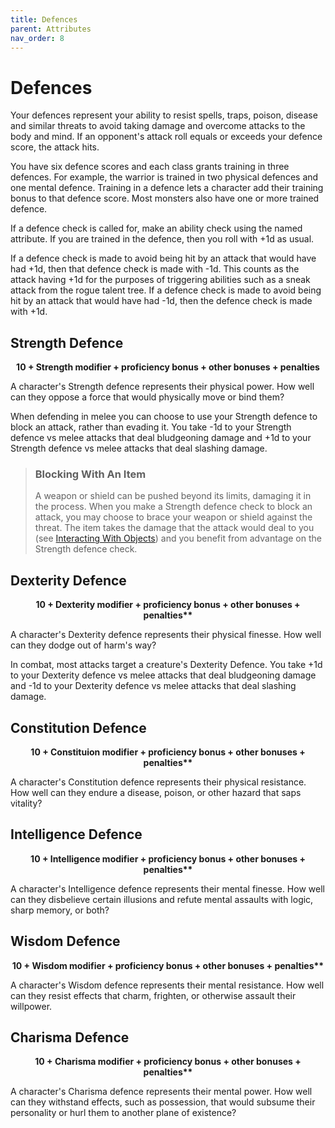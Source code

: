 ```yaml
---
title: Defences
parent: Attributes
nav_order: 8
---
```


# Defences
Your defences represent your ability to resist spells, traps, poison, disease and similar threats to avoid taking damage and overcome attacks to the body and mind. If an opponent's attack roll equals or exceeds your defence score, the attack hits.

You have six defence scores and each class grants training in three defences. For example, the warrior is trained in two physical defences and one mental defence. Training in a defence lets a character add their training bonus to that defence score. Most monsters also have one or more trained defence.

If a defence check is called for, make an ability check using the named attribute. If you are trained in the defence, then you roll with +1d as usual.

If a defence check is made to avoid being hit by an attack that would have had +1d, then that defence check is made with -1d. This counts as the attack having +1d for the purposes of triggering abilities such as a sneak attack from the rogue talent tree. If a defence check is made to avoid being hit by an attack that would have had -1d, then the defence check is made with +1d.

## Strength Defence

<center><strong>10 + Strength modifier + proficiency bonus + other bonuses + penalties</strong></center>

A character's Strength defence represents their physical power. How well can they oppose a force that would physically move or bind them?

When defending in melee you can choose to use your Strength defence to block an attack, rather than evading it. You take -1d to your Strength defence vs melee attacks that deal bludgeoning damage and +1d to your Strength defence vs melee attacks that deal slashing damage.

> ### Blocking With An Item
> A weapon or shield can be pushed beyond its limits, damaging it in the process. When you make a Strength defence check to block an attack, you may choose to brace your weapon or shield against the threat. The item takes the damage that the attack would deal to you (see [Interacting With Objects](https://stormchaserroleplaying.com/stormchaserRPG/Adventuring/TheEnvironment/InteractingWithObjects/)) and you benefit from advantage on the Strength defence check.

## Dexterity Defence

<center><strong>10 + Dexterity modifier + proficiency bonus + other bonuses + penalties**</strong></center>

A character's Dexterity defence represents their physical finesse. How well can they dodge out of harm's way?

In combat, most attacks target a creature's Dexterity Defence. You take +1d to your Dexterity defence vs melee attacks that deal bludgeoning damage and -1d to your Dexterity defence vs melee attacks that deal slashing damage.

## Constitution Defence

<center><strong>10 + Constituion modifier + proficiency bonus + other bonuses + penalties**</strong></center>

A character's Constitution defence represents their physical resistance. How well can they endure a disease, poison, or other hazard that saps vitality?

## Intelligence Defence

<center><strong>10 + Intelligence modifier + proficiency bonus + other bonuses + penalties**</strong></center>

A character's Intelligence defence represents their mental finesse. How well can they disbelieve certain illusions and refute mental assaults with logic, sharp memory, or both?

## Wisdom Defence

<center><strong>10 + Wisdom modifier + proficiency bonus + other bonuses + penalties**</strong></center>

A character's Wisdom defence represents their mental resistance. How well can they resist effects that charm, frighten, or otherwise assault their willpower.

## Charisma Defence

<center><strong>10 + Charisma modifier + proficiency bonus + other bonuses + penalties**</strong></center>

A character's Charisma defence represents their mental power. How well can they withstand effects, such as possession, that would subsume their personality or hurl them to another plane of existence?
